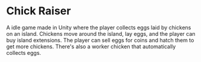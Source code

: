 # Chick Raiser

A idle game made in Unity where the player collects eggs laid by chickens on an island. Chickens move around the island, lay eggs, and the player can buy island extensions. The player can sell eggs for coins and hatch them to get more chickens. There's also a worker chicken that automatically collects eggs.
